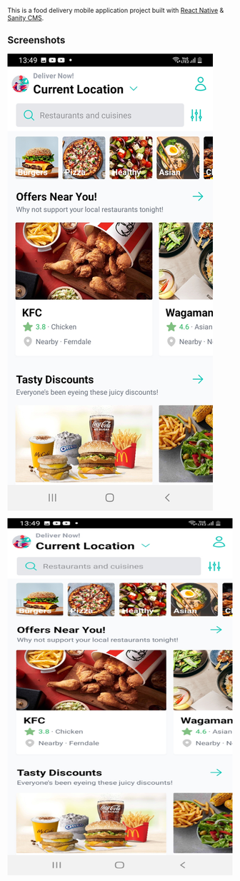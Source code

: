 This is a food delivery mobile application project built with [React Native](https://reactnative.dev/) & [Sanity CMS](https://www.sanity.io/).

## Screenshots

![Home Screen](/screenshots/home.jpg?raw=true)

<img src="screenshots/home.jpg" width="720" height="800" alt="Home" />
